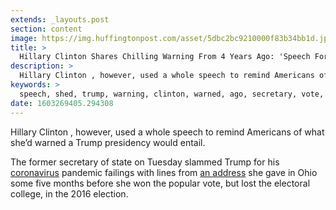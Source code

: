 ```yaml
--- 
extends: _layouts.post 
section: content 
image: https://img.huffingtonpost.com/asset/5dbc2bc9210000f83b34bb1d.jpeg?cache=r1g5thgmtc&ops=1778_1000 
title: > 
  Hillary Clinton Shares Chilling Warning From 4 Years Ago: 'Speech For Everything' 
description: > 
  Hillary Clinton , however, used a whole speech to remind Americans of what she’d warned a Trump presidency would entail.The former secretary of state on Tuesday slammed Trump for his coronavirus pandemic failings with lines from an address she gave in Ohio some five months before she won the popular vote, but lost the electoral college, in the 2016 election. 
keywords: > 
  speech, shed, trump, warning, clinton, warned, ago, secretary, vote, chilling, hillary, slammed, shares, won, state, used 
date: 1603269405.294308 
--- 
```

<div><p>Hillary Clinton , however, used a whole speech to remind Americans of what she&#8217;d warned a Trump presidency would entail.</p><p>The former secretary of state on Tuesday slammed Trump for his <a href="https://www.huffpost.com/news/topic/coronavirus" target="_blank" rel="noopener noreferrer">coronavirus</a> pandemic failings with lines from <a href="https://time.com/4378220/hillary-clinton-donald-trump-economics-business/" target="_blank" rel="noopener noreferrer">an address</a> she gave in Ohio some five months before she won the popular vote, but lost the electoral college, in the 2016 election.</p></div>